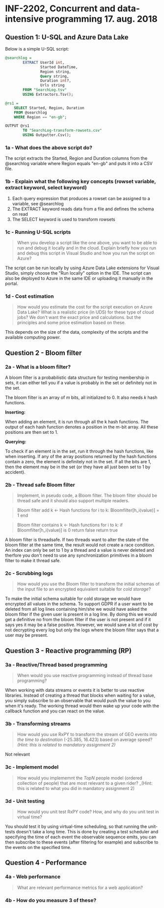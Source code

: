 # INF-2202, Concurrent and data-intensive programming 17. aug. 2018

## Question 1: U-SQL and Azure Data Lake

Below is a simple U-SQL script:

```SQL
@searchlog =
        EXTRACT UserId int,
                Started DateTime,
                Region string,
                Query string,
                Duration int?,
                Urls string
        FROM "SearchLog.tsv"
        USING Extractors.Tsv();

@rs1 =
    SELECT Started, Region, Duration
    FROM @searchlog
    WHERE Region == "en-gb";

OUTPUT @rs1 
        TO "SearchLog-transform-rowsets.csv"
        USING Outputter.Csv();
```

### 1a - What does the above script do?

The script extracts the Started, Region and Duration columns from the @searchlog variable where Region equals "en-gb" and puts it into a CSV file.

### 1b - Explain what the following key concepts (rowset variable, extract keyword, select keyword)

1. Each query expression that produces a rowset can be assigned to a variable, see @searchlog
2. The EXTRACT keyword reads data from a file and defines the schema on read
3. The SELECT keyword is used to transform rowsets

### 1c - Running U-SQL scripts

> When you develop a script like the one above, you want to be able to run and debug it locally and in the cloud.
> Explain briefly how you run and debug this script in Visual Studio and how you run the script on Azure?

The script can be run locally by using Azure Data Lake extensions for Visual Studio, simply choose the "Run locally" option in the IDE.
The script can also be deployed to Azure in the same IDE or uploading it manually in the portal.

### 1d - Cost estimation

> How would you estimate the cost for the script execution on Azure Data Lake? What is a realistic price (in UDS)
> for these type of cloud jobs? We don't want the exact price and calculations. but the principles and some price estimation based on these.

This depends on the size of the data, complexity of the scripts and the available computing power.

## Question 2 - Bloom filter

### 2a - What is a bloom filter?

A bloom filter is a probabilistic data structure for testing membership in sets, 
it can either tell you if a value is probably in the set or definitely not in the set.

The bloom filter is an array of _m_ bits, all initialized to 0. It also needs _k_ hash functions.

__Inserting:__

When adding an element, it is run through all the k hash functions. 
The output of each hash function denotes a position in the m-bit array. 
All these positions are then set to 1.

__Querying:__

To check if an element is in the set, run it through the hash functions, like when inserting. 
If any of the array positions returned by the hash functions contain a zero, the element is definitely not in the set. 
If all the bits are 1, then the element may be in the set (or they have all just been set to 1 by accident).

### 2b - Thread safe Bloom filter

> Implement, in pseudo code, a Bloom filter. The bloom filter should be thread safe and it should also support multiple readers.

> Bloom filter add
> k <- Hash functions 
> for i to k:
>       Bloomfilter[h_i(value)] = 1
> end 

> Bloom filter contains
> k <- Hash functions
> for i to k: 
>       if Bloomfilter[h_i(value)] is 0
>               return false
> return true

A bloom filter is threadsafe. If two threads want to alter the state of the bloom filter at the same time, the result would not create a race condition. An index can only be set to 1 by a thread and a value is never deleted and therfore you don't need to use any synchronization primitives in a bloom filter to make it thread safe. 
### 2c - Scrubbing logs

> How would you use the Bloom filter to transform the initial schemas of the input file to an encrypted equivalent suitable for _cold storage_?

To make the initial schema suitable for cold storage we would have encrypted all values in the schema. To support GDPR if a user want to be deleted from all log lines containing him/she we would have asked the bloom filter if the given user is present in a log line. By doing this we would get a definitive no from the bloom filter if the user is not present and if it says yes it may be a false positive. However, we would save a lot of cost by not decrypting every log but only the logs where the bloom filter says that a user may be present. 

## Question 3 - Reactive programming (RP)

### 3a - Reactive/Thread based programming

> When would you use reactive programming instead of thread base programming?

When working with data streams or events it is better to use reactive libraries. Instead of creating a thread that blocks when waiting for a value, you simply subscribe to an observable that would push the value to you when it's ready. The working thread would then wake up your code with the callback function and you can react on the value. 

### 3b - Transforming streams

> How would you use RxPY to transform the stream of GEO events into _the time to destination_ (-25.385, 16.423)
> based on average speed? _(Hint: this is related to mandatory assignment 2)_

Not relevant

### 3c - Implement model

> How would you implememnt the _TopN_ people model (ordered collection of people) that are most relevant to a given rider?
> _(Hint: this is related to what you did in mandatory assignment 2)

### 3d - Unit testing

> How would you unit test RxPY code? How, and why do you unit test in virtual time?

You should test it by using virtual-time scheduling, so that running the unit-tests doesn't take a long time.
This is done by creating a test scheduler and specifying the time of each event the observable sequence emits, you can
then subscribe to these events (after filtering for example) and subscribe to the events on the specified time.

## Question 4 - Performance

### 4a - Web performance

> What are relevant performance metrics for a web application?


### 4b - How do you measure 3 of these?
